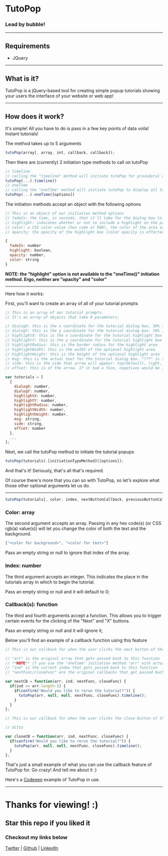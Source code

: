 # TutoPop
### Lead by bubble!

___

## Requirements
* JQuery

___

## What is it?

TutoPop is a jQuery-based tool for creating simple popup tutorials showing your users the interface of your website or web app!

___

## How does it work?

It's simple! All you have to do is pass in a few key points of data voila! Instant tutorials!

The method takes up to 5 arguments

``` js
tutoPop(array[, array, int, callback, callback]);
```

Then there are (currently) 2 initiation type methods to call on tutoPop

``` js
// timeline 
// calling the "timeline" method will initiate tutoPop for procedural operations
tutoPop(...).timeline()
// oneTime
// calling the "oneTIme" method will initiate tutoPop to display all tutorial popups at once.
tutoPop(...).oneTime([options])
```

The initiation methods accept an object with the following options
``` js
// This is an object of our initiation method options
// fadeIn: the time, in seconds, that it'll take for the dialog box to fade in
// highlight: indicates whether or not to include a highlight on the page
// color: a CSS color value (hex code or RGB), the color of the area surrounding the highlighted area
// opacity: the opacity of the highlight box (color opacity is effected)

{
  fadeIn: number
  highlight: boolean,
  opacity: number,
  color: string
}
```
**NOTE: the "highlight" option is not available to the "oneTime()" initiation method. Ergo, neither are "opacity" and "color"**
___

Here how it works:

First, you'll want to create an array of all of your tutorial prompts

``` js
// This is an array of our tutorial prompts.
// It's an array of objects that take 9 parameters:

// dialogX: this is the x coordinate for the tutorial dialog box. 50% is the default
// dialogY: this is the y coordinate for the tutorial dialog box. 50% is the default
// highlightX: this is the x coordinate for the tutorial highlight box
// highlightY: this is the y coordinate for the tutorial highlight box
// highlightRadius: this is the border radius for the highlight area
// highlightWidth: this is the width of the optional highlight area
// highlightHeight: this is the height of the optional highlight area
// msg: this is the actual text for the tutorial dialog box. "???" is the default text
// side: this is the side that arrow will appear: top(default), right, bottom, left
// offset: this is of the arrow. If it had a face, negatives would be its left, posititves its right. Influence is a percentage based on dialog box width or height. 0% is the default value

var tutorials = [
  {
    dialogX: number,
    dialogY: number,
    highlightX: number,
    highlightY: number,
    highlightRadius: number,
    highlightWidth: number,
    highlightHeight: number,
    msg: string,
    side: string,
    offset: number
  },
  ...
];
```

Next, we call the tutoPop method to initiate the tutorial popups

``` js
tutoPop(tutorials).[initiationTypeMethod]([options]);
```

And that's it! Seriously, that's all that's required.

Of course there's more that you can so with TutoPop, so let's explore what those other optional arguments let us do.

___


``` js
tutoPop(tutorials[, color, index, nextButtonCallback, previousButtonCallback]);
```

### Color: array

The second argument accepts an array. Passing in any hex code(s) (or CSS rgb(a) value(s)) will let you change the color of both the text and the background.

``` js
["<color for background>", "<color for text>"]
```
Pass an empty string or null to ignore that index of the array.

### Index: number

The third argument accepts an integer. This indicates the place in the tutorials array in which to begin the tutorial.

Pass an empty string or null and it will default to 0;

### Callback(s): function

The third and fourth arguments accept a function. This allows you to trigger certain events for the clicking of the "Next" and "X" buttons.

Pass an empty string or null and it will ignore it;

Below you'll find an example of a callback function using this feature

``` js
// This is our callback for when the user clicks the next button of the current tutorial dialog box (optional)

// "arr" is the original array that gets passed back to this function
// **NOTE** if you use the "oneTime" initiation method "arr" with actually be a single tutorial from the popup
// "ind" is the current index that gets passed back to this function
// "nextFunc/closeFunc" are the original callbacks that get passed back to this function

var nextCB = function(arr, ind, nextFunc, closeFunc) {
  if(ind >= arr.length-1) {
    if(confirm("Would you like to rerun the tutorial?")) {
      tutoPop(arr, null, null, nextFunc, closeFunc).timeline();
    }
  }
};

// This is our callback for when the user clicks the close button of the current tutorial dialog box (optional)

// ditto

var closeCB = function(arr, ind, nextFunc, closeFunc) {
  if(confirm("Would you like to rerun the tutorial?")) {
    tutoPop(arr, null, null, nextFunc, closeFunc).timeline();
  }
};
```

That's just a small example of what you can use the callback feature of TutoPop for. Go crazy! And tell me about it :)

Here's a [Codepen](http://codepen.io/piecedigital/pen/vNdaJm) example of TutoPop in use.

___

#  Thanks for viewing! :)
##  Star this repo if you liked it
###  Checkout my links below

[Twitter](http://twitter.com/PieceDigital) | [Github](piecedigital.github.io) | [LinkedIn](linkedin.com/in/pdstudios)

